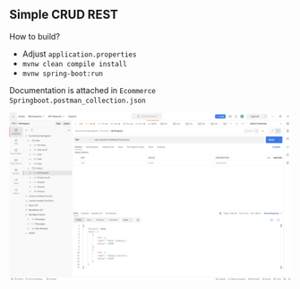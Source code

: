 ## Simple CRUD REST

How to build?
- Adjust `application.properties`
- `mvnw clean compile install`
- `mvnw spring-boot:run`

Documentation is attached in `Ecommerce Springboot.postman_collection.json`

![screenshot](screenshot.jpg)